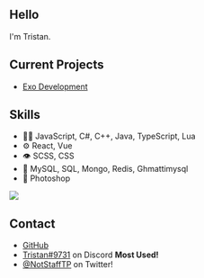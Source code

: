 ## Hello
I'm Tristan.

## Current Projects
- [Exo Development](https://exodevelopment.xyz)

## Skills
- 👨‍💻 JavaScript, C#, C++, Java, TypeScript, Lua
- ⚙️ React, Vue
- 👁️ SCSS, CSS
- 💽 MySQL, SQL, Mongo, Redis, Ghmattimysql
- 🎨 Photoshop

<a href="https://github.com/anuraghazra/github-readme-stats">
  <img align="center" src="https://github-readme-stats.vercel.app/api?username=StaffTP&show_icons=true&theme=prussian" />
</a>

## Contact
- [GitHub](https://github.com/StaffTP)
- [Tristan#9731](524753831242760207) on Discord **Most Used!**
- [@NotStaffTP](https://twitter.com/NotStaffTP) on Twitter!
